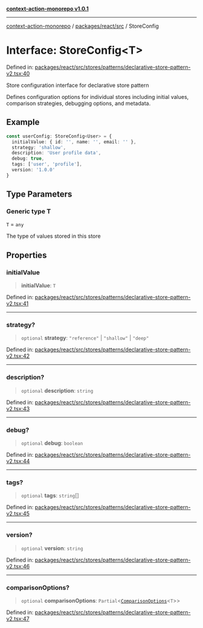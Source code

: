 [**context-action-monorepo v1.0.1**](../../../../README.md)

***

[context-action-monorepo](../../../../README.md) / [packages/react/src](../README.md) / StoreConfig

# Interface: StoreConfig\<T\>

Defined in: [packages/react/src/stores/patterns/declarative-store-pattern-v2.tsx:40](https://github.com/mineclover/context-action/blob/cd08d4e3b87a65a1296f2b120f18fcabd78f2914/packages/react/src/stores/patterns/declarative-store-pattern-v2.tsx#L40)

Store configuration interface for declarative store pattern

Defines configuration options for individual stores including initial values,
comparison strategies, debugging options, and metadata.

## Example

```typescript
const userConfig: StoreConfig<User> = {
  initialValue: { id: '', name: '', email: '' },
  strategy: 'shallow',
  description: 'User profile data',
  debug: true,
  tags: ['user', 'profile'],
  version: '1.0.0'
}
```

## Type Parameters

### Generic type T

`T` = `any`

The type of values stored in this store

## Properties

### initialValue

> **initialValue**: `T`

Defined in: [packages/react/src/stores/patterns/declarative-store-pattern-v2.tsx:41](https://github.com/mineclover/context-action/blob/cd08d4e3b87a65a1296f2b120f18fcabd78f2914/packages/react/src/stores/patterns/declarative-store-pattern-v2.tsx#L41)

***

### strategy?

> `optional` **strategy**: `"reference"` \| `"shallow"` \| `"deep"`

Defined in: [packages/react/src/stores/patterns/declarative-store-pattern-v2.tsx:42](https://github.com/mineclover/context-action/blob/cd08d4e3b87a65a1296f2b120f18fcabd78f2914/packages/react/src/stores/patterns/declarative-store-pattern-v2.tsx#L42)

***

### description?

> `optional` **description**: `string`

Defined in: [packages/react/src/stores/patterns/declarative-store-pattern-v2.tsx:43](https://github.com/mineclover/context-action/blob/cd08d4e3b87a65a1296f2b120f18fcabd78f2914/packages/react/src/stores/patterns/declarative-store-pattern-v2.tsx#L43)

***

### debug?

> `optional` **debug**: `boolean`

Defined in: [packages/react/src/stores/patterns/declarative-store-pattern-v2.tsx:44](https://github.com/mineclover/context-action/blob/cd08d4e3b87a65a1296f2b120f18fcabd78f2914/packages/react/src/stores/patterns/declarative-store-pattern-v2.tsx#L44)

***

### tags?

> `optional` **tags**: `string`[]

Defined in: [packages/react/src/stores/patterns/declarative-store-pattern-v2.tsx:45](https://github.com/mineclover/context-action/blob/cd08d4e3b87a65a1296f2b120f18fcabd78f2914/packages/react/src/stores/patterns/declarative-store-pattern-v2.tsx#L45)

***

### version?

> `optional` **version**: `string`

Defined in: [packages/react/src/stores/patterns/declarative-store-pattern-v2.tsx:46](https://github.com/mineclover/context-action/blob/cd08d4e3b87a65a1296f2b120f18fcabd78f2914/packages/react/src/stores/patterns/declarative-store-pattern-v2.tsx#L46)

***

### comparisonOptions?

> `optional` **comparisonOptions**: `Partial`\<[`ComparisonOptions`](ComparisonOptions.md)&lt;`T`&gt;\>

Defined in: [packages/react/src/stores/patterns/declarative-store-pattern-v2.tsx:47](https://github.com/mineclover/context-action/blob/cd08d4e3b87a65a1296f2b120f18fcabd78f2914/packages/react/src/stores/patterns/declarative-store-pattern-v2.tsx#L47)

